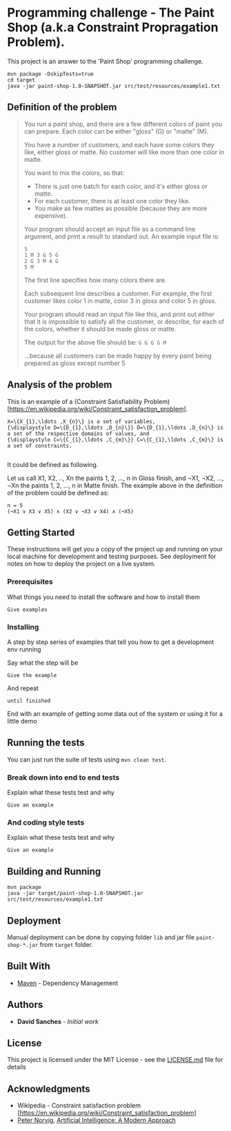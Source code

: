 # Programming challenge - The Paint Shop (a.k.a Constraint Propragation Problem).

This project is an answer to the 'Paint Shop' programming challenge.

```
mvn package -DskipTests=true
cd target
java -jar paint-shop-1.0-SNAPSHOT.jar src/test/resources/example1.txt
```

## Definition of the problem

> You run a paint shop, and there are a few different colors of paint 
you can prepare. Each color can be either "gloss" (G) or "matte" (M).
>
> You have a number of customers, and each have some colors they like, either gloss or matte. No customer will like more than one color in matte.
>
> You want to mix the colors, so that:
> * There is just one batch for each color, and it's either gloss or matte.
> * For each customer, there is at least one color they like.
> * You make as few mattes as possible (because they are more expensive).
>
> Your program should accept an input file as a command line argument, and print a result to standard out.
> An example input file is:
> ```
> 5
> 1 M 3 G 5 G
> 2 G 3 M 4 G
> 5 M
> ```
>
> The first line specifies how many colors there are.
>
> Each subsequent line describes a customer.  For example, the first customer likes color 1 in matte, color 3 in gloss and color 5 in gloss.
>
> Your program should read an input file like this, and print out either that it is impossible to satisfy all the customer, or describe, for each of the colors, whether it should be made gloss or matte.
>
> The output for the above file should be:
> `G G G G M`
>
> ...because all customers can be made happy by every paint being prepared as gloss except number 5

## Analysis of the problem

This is an example of a (Constraint Satisfiability Problem)[https://en.wikipedia.org/wiki/Constraint_satisfaction_problem].
```
X=\{X_{1},\ldots ,X_{n}\} is a set of variables,
{\displaystyle D=\{D_{1},\ldots ,D_{n}\}} D=\{D_{1},\ldots ,D_{n}\} is a set of the respective domains of values, and
{\displaystyle C=\{C_{1},\ldots ,C_{m}\}} C=\{C_{1},\ldots ,C_{m}\} is a set of constraints.
```

```
```

It could be defined as following.

Let us call X1, X2, .., Xn the paints 1, 2, ..., n in Gloss finish,
and ¬X1, ¬X2, ..., ¬Xn the paints 1, 2, ..., n in Matte finish.
The example above in the definition of the problem could be defined as:

```
n = 5
(¬X1 ∨ X3 ∨ X5) ∧ (X2 ∨ ¬X3 ∨ X4) ∧ (¬X5)
```


## Getting Started

These instructions will get you a copy of the project up and running on your local machine for development and testing purposes. See deployment for notes on how to deploy the project on a live system.

### Prerequisites

What things you need to install the software and how to install them

```
Give examples
```

### Installing

A step by step series of examples that tell you how to get a development env running

Say what the step will be

```
Give the example
```

And repeat

```
until finished
```

End with an example of getting some data out of the system or using it for a little demo

## Running the tests

You can just run the suite of tests using `mvn clean test`.

### Break down into end to end tests

Explain what these tests test and why

```
Give an example
```

### And coding style tests

Explain what these tests test and why

```
Give an example
```

## Building and Running

```
mvn package
java -jar target/paint-shop-1.0-SNAPSHOT.jar src/test/resources/example1.txt

```


## Deployment

Manual deployment can be done by copying folder `lib` and jar file `paint-shop-*.jar` from `target` folder.

## Built With

* [Maven](https://maven.apache.org/) - Dependency Management


## Authors

* **David Sanches** - *Initial work*

## License

This project is licensed under the MIT License - see the [LICENSE.md](LICENSE.md) file for details

## Acknowledgments

* Wikipedia - Constraint satisfaction problem [https://en.wikipedia.org/wiki/Constraint_satisfaction_problem]
* [Peter Norvig](http://norvig.com/), [Artificial Intelligence: A Modern Approach](http://aima.cs.berkeley.edu/)

